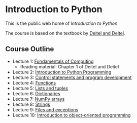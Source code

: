 # Introduction to Python
This is the public web home of _Introduction to Python_

The course is based on the textbook by [Deitel and Deitel](https://deitel.com/intro-to-python-for-computer-science-and-data-science/). 

## Course Outline
* Lecture 1: [Fundamentals of Computing](https://github.com/dmochow/intro_to_python/blob/main/L01.ipynb)
  * Reading material: Chapter 1 of Deitel and Deitel
* Lecture 2: [Introduction to Python Programming](https://github.com/dmochow/intro_to_python/blob/main/L02.ipynb)
* Lecture 3: [Control statements and program development](https://github.com/dmochow/intro_to_python/blob/main/L03.ipynb)
* Lecture 4: [Functions](https://github.com/dmochow/intro_to_python/blob/main/L04.ipynb)
* Lecture 5: [Lists and tuples](https://github.com/dmochow/intro_to_python/blob/main/L05.ipynb)
* Lecture 6: [Dictionaries](https://github.com/dmochow/intro_to_python/blob/main/L06.ipynb)
* Lecture 7: [NumPy arrays](https://github.com/dmochow/intro_to_python/blob/main/L07.ipynb)
* Lecture 8: [Strings](https://github.com/dmochow/intro_to_python/blob/main/L08.ipynb)
* Lecture 9: [Files and exceptions](https://github.com/dmochow/intro_to_python/blob/main/L09.ipynb)
* Lecture 10: [Introduction to object-oriented programming](https://github.com/dmochow/intro_to_python/blob/main/L10.ipynb)




